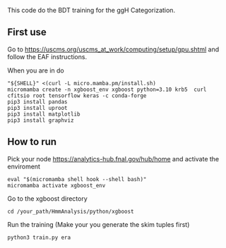 This code do the BDT training for the ggH Categorization.

## First use

Go to https://uscms.org/uscms_at_work/computing/setup/gpu.shtml and follow the EAF instructions.

When you are in do 

```
"${SHELL}" <(curl -L micro.mamba.pm/install.sh)
micromamba create -n xgboost_env xgboost python=3.10 krb5  curl cfitsio root tensorflow keras -c conda-forge
pip3 install pandas 
pip3 install uproot
pip3 install matplotlib
pip3 install graphviz

```

## How to run

Pick your node https://analytics-hub.fnal.gov/hub/home and activate the enviroment
```
eval "$(micromamba shell hook --shell bash)"
micromamba activate xgboost_env
```
Go to the xgboost directory

```
cd /your_path/HmmAnalysis/python/xgboost
```
Run the training (Make your you generate the skim tuples first)
```
python3 train.py era
```
